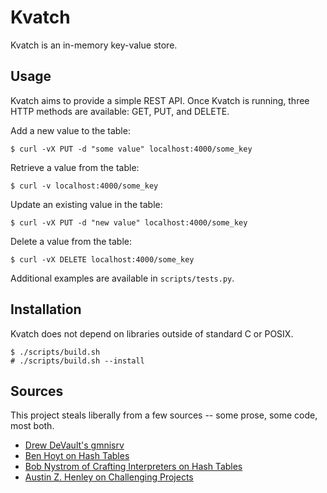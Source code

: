 # Kvatch
Kvatch is an in-memory key-value store.


## Usage
Kvatch aims to provide a simple REST API. Once Kvatch is running, three
HTTP methods are available: GET, PUT, and DELETE.

Add a new value to the table:
```
$ curl -vX PUT -d "some value" localhost:4000/some_key
```

Retrieve a value from the table:
```
$ curl -v localhost:4000/some_key
```

Update an existing value in the table:
```
$ curl -vX PUT -d "new value" localhost:4000/some_key
```

Delete a value from the table:
```
$ curl -vX DELETE localhost:4000/some_key
```

Additional examples are available in `scripts/tests.py`.


## Installation
Kvatch does not depend on libraries outside of standard C or POSIX.
```
$ ./scripts/build.sh
# ./scripts/build.sh --install
```


## Sources
This project steals liberally from a few sources -- some prose, some
code, most both.

- [Drew DeVault's gmnisrv](https://git.sr.ht/~sircmpwn/gmnisrv)
- [Ben Hoyt on Hash Tables](https://benhoyt.com/writings/hash-table-in-c/)
- [Bob Nystrom of Crafting Interpreters on Hash Tables](http://www.craftinginterpreters.com/hash-tables.html)
- [Austin Z. Henley on Challenging Projects](https://web.eecs.utk.edu/~azh/blog/morechallengingprojects.html)
